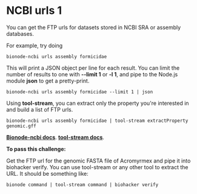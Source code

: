 # NCBI urls 1

You can get the FTP urls for datasets stored in NCBI SRA or assembly databases.

For example, try doing

```
bionode-ncbi urls assembly formicidae
```

This will print a JSON object per line for each result. You can limit the number
of results to one with **--limit 1** or **-l 1**, and pipe to the Node.js module
**json** to get a pretty-print.

```
bionode-ncbi urls assembly formicidae --limit 1 | json
```

Using **tool-stream**, you can extract only the property you're interested in
and build a list of FTP urls.

```
bionode-ncbi urls assembly formicidae | tool-stream extractProperty genomic.gff
```

**[Bionode-ncbi docs](https://github.com/bionode/bionode-ncbi#usage)**.
**[tool-stream docs](https://github.com/bmpvieira/tool-stream#usage)**.

**To pass this challenge:**

Get the FTP url for the genomic FASTA file of Acromyrmex and pipe it into
biohacker verify. You can use tool-stream or any other tool to extract the URL.
It should be something like:

```
bionode command | tool-stream command | biohacker verify
```

